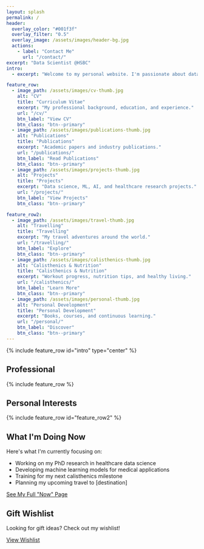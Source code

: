 ```yaml
---
layout: splash
permalink: /
header:
  overlay_color: "#001f3f"
  overlay_filter: "0.5"
  overlay_image: /assets/images/header-bg.jpg
  actions:
    - label: "Contact Me"
      url: "/contact/"
excerpt: "Data Scientist @HSBC"
intro: 
  - excerpt: "Welcome to my personal website. I'm passionate about data science, healthcare research, and personal development."

feature_row:
  - image_path: /assets/images/cv-thumb.jpg
    alt: "CV"
    title: "Curriculum Vitae"
    excerpt: "My professional background, education, and experience."
    url: "/cv/"
    btn_label: "View CV"
    btn_class: "btn--primary"
  - image_path: /assets/images/publications-thumb.jpg
    alt: "Publications"
    title: "Publications"
    excerpt: "Academic papers and industry publications."
    url: "/publications/"
    btn_label: "Read Publications"
    btn_class: "btn--primary"
  - image_path: /assets/images/projects-thumb.jpg
    alt: "Projects"
    title: "Projects"
    excerpt: "Data science, ML, AI, and healthcare research projects."
    url: "/projects/"
    btn_label: "View Projects"
    btn_class: "btn--primary"

feature_row2:
  - image_path: /assets/images/travel-thumb.jpg
    alt: "Travelling"
    title: "Travelling"
    excerpt: "My travel adventures around the world."
    url: "/travelling/"
    btn_label: "Explore"
    btn_class: "btn--primary"
  - image_path: /assets/images/calisthenics-thumb.jpg
    alt: "Calisthenics & Nutrition"
    title: "Calisthenics & Nutrition"
    excerpt: "Workout progress, nutrition tips, and healthy living."
    url: "/calisthenics/"
    btn_label: "Learn More"
    btn_class: "btn--primary"
  - image_path: /assets/images/personal-thumb.jpg
    alt: "Personal Development"
    title: "Personal Development"
    excerpt: "Books, courses, and continuous learning."
    url: "/personal/"
    btn_label: "Discover"
    btn_class: "btn--primary"
---
```


{% include feature_row id="intro" type="center" %}

## Professional

{% include feature_row %}

## Personal Interests

{% include feature_row id="feature_row2" %}

## What I'm Doing Now

<div class="now-section">
  <p>Here's what I'm currently focusing on:</p>
  <ul>
    <li>Working on my PhD research in healthcare data science</li>
    <li>Developing machine learning models for medical applications</li>
    <li>Training for my next calisthenics milestone</li>
    <li>Planning my upcoming travel to [destination]</li>
  </ul>
  <p><a href="/now/" class="btn btn--primary">See My Full "Now" Page</a></p>
</div>

## Gift Wishlist

<div class="wishlist-section">
  <p>Looking for gift ideas? Check out my wishlist!</p>
  <p><a href="/wishlist/" class="btn btn--primary">View Wishlist</a></p>
</div>
